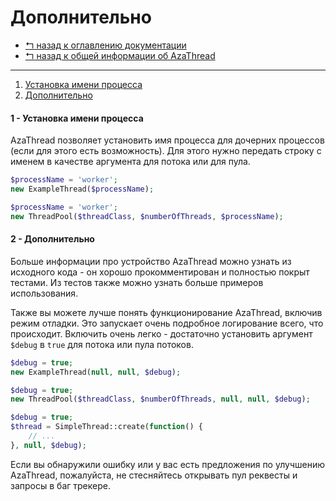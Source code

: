 Дополнительно
=============

* [↰ назад к оглавлению документации](0.Index.md)
* [↰ назад к общей информации об AzaThread](../../../../#azathread)


---


1. [Установка имени процесса](#1-----)
2. [Дополнительно](#2---)



#### 1 - Установка имени процесса

AzaThread позволяет установить имя процесса для дочерних процессов (если для этого есть возможность). Для этого нужно передать строку с именем в качестве аргумента для потока или для пула.

```php
$processName = 'worker';
new ExampleThread($processName);
```

```php
$processName = 'worker';
new ThreadPool($threadClass, $numberOfThreads, $processName);
```



#### 2 - Дополнительно

Больше информации про устройство AzaThread можно узнать из исходного кода - он хорошо прокомментирован и полностью покрыт тестами. Из тестов также можно узнать больше примеров использования.

Также вы можете лучше понять функционирование AzaThread, включив режим отладки. Это запускает очень подробное логирование всего, что происходит. Включить очень легко - достаточно установить аргумент `$debug` в `true` для потока или пула потоков.

```php
$debug = true;
new ExampleThread(null, null, $debug);
```

```php
$debug = true;
new ThreadPool($threadClass, $numberOfThreads, null, null, $debug);
```

```php
$debug = true;
$thread = SimpleThread::create(function() {
	// ...
}, null, $debug);
```


Если вы обнаружили ошибку или у вас есть предложения по улучшению AzaThread, пожалуйста, не стесняйтесь открывать пул реквесты и запросы в баг трекере.
